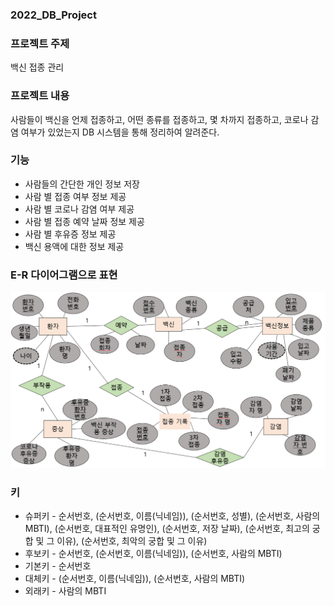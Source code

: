 ### 2022_DB_Project

### 프로젝트 주제
백신 접종 관리 

### 프로젝트 내용
사람들이 백신을 언제 접종하고, 어떤 종류를 접종하고, 몇 차까지 접종하고, 코로나 감염 여부가 있었는지 DB 시스템을 통해 정리하여 알려준다.


### 기능
* 사람들의 간단한 개인 정보 저장
* 사람 별 접종 여부 정보 제공
* 사람 별 코로나 감염 여부 제공
* 사람 별 접종 예약 날짜 정보 제공
* 사람 별 후유증 정보 제공
* 백신 용액에 대한 정보 제공

### E-R 다이어그램으로 표현
![ERdiagram](./E-R-diagram.png)

### 키
* 슈퍼키 - 순서번호, (순서번호, 이름(닉네임)), (순서번호, 성별), (순서번호, 사람의 MBTI), (순서번호, 대표적인 유명인), (순서번호, 저장 날짜), (순서번호, 최고의 궁합 및 그 이유), (순서번호, 최악의 궁합 및 그 이유)
* 후보키 - 순서번호, (순서번호, 이름(닉네임)), (순서번호, 사람의 MBTI)
* 기본키 - 순서번호
* 대체키 - (순서번호, 이름(닉네임)), (순서번호, 사람의 MBTI)
* 외래키 - 사람의 MBTI
